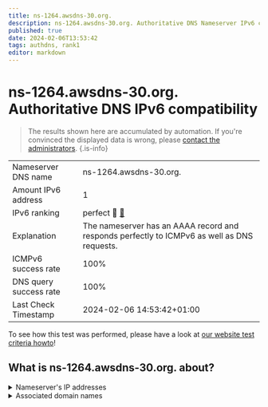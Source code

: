 ```yaml
---
title: ns-1264.awsdns-30.org.
description: ns-1264.awsdns-30.org. Authoritative DNS Nameserver IPv6 compatibility
published: true
date: 2024-02-06T13:53:42
tags: authdns, rank1
editor: markdown
---
```


# ns-1264.awsdns-30.org. Authoritative DNS IPv6 compatibility

> The results shown here are accumulated by automation. If you're convinced the displayed data is wrong, please [contact the administrators](/howto/chat). 
{.is-info}




|   |   |
| - | - |
| Nameserver DNS name | ns-1264.awsdns-30.org.
| Amount IPv6 address | 1
| IPv6 ranking | perfect :1st_place_medal: [🔗](/howto/ranking) |
| Explanation | The nameserver has an AAAA record and responds perfectly to ICMPv6 as well as DNS requests. |
| ICMPv6 success rate | 100%|
| DNS query success rate | 100% |
| Last Check Timestamp | 2024-02-06 14:53:42+01:00 |

To see how this test was performed, please have a look at [our website test criteria howto](/howto/testcriteria/authdns)!


## What is ns-1264.awsdns-30.org. about?




<details>
<summary>Nameserver's IP addresses</summary>

2600:9000:5304:f000::1

</details>



<details>
<summary>Associated domain names</summary>

etsy.com

</details>
